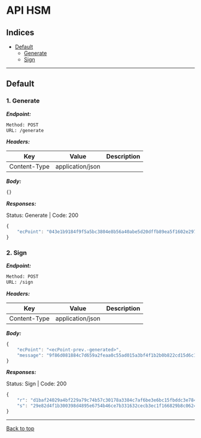 
# API HSM



## Indices

* [Default](#default)
  * [Generate](#1-generate)
  * [Sign](#2-sign)


--------


## Default

### 1. Generate


***Endpoint:***

```bash
Method: POST
URL: /generate
```


***Headers:***

| Key | Value | Description |
| --- | ------|-------------|
| Content-Type | application/json |  |



***Body:***

```js        
{}
```


***Responses:***


Status: Generate | Code: 200



```js
{
    "ecPoint": "043e1b9184f9f5a5bc3804e8b56a40abe5d20dffb89ea5f1602e2971cfde2667126aaf6611e366cc7dde66f4b980dd72e7e57e6cb620886377b59fbcc117d4162c"
}
```


### 2. Sign


***Endpoint:***

```bash
Method: POST
URL: /sign
```


***Headers:***

| Key | Value | Description |
| --- | ------|-------------|
| Content-Type | application/json |  |



***Body:***

```js        
{
    "ecPoint": "<ecPoint-prev.-generated>",
    "message": "9f86d081884c7d659a2feaa0c55ad015a3bf4f1b2b0b822cd15d6c15b0f00a"
}
```



***Responses:***


Status: Sign | Code: 200



```js
{
    "r": "d1baf24029a4bf229a79c74b57c30178a3384c7af6be3e6bc15fbddc3e7843f2",
    "s": "29e82d4f1b300398d4895e6754b46ce7b331632cecb3ec1f166829b8c06249c6"
}
```

---
[Back to top](#api-hsm)